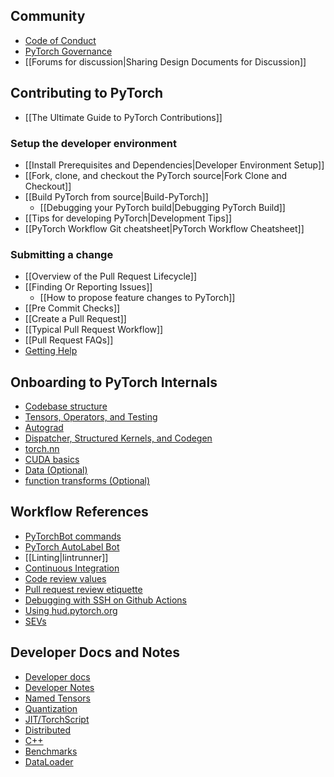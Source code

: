 ## Community
* [Code of Conduct](https://github.com/pytorch/pytorch/blob/master/CODE_OF_CONDUCT.md)
* [PyTorch Governance](https://github.com/pytorch/pytorch/blob/master/docs/source/community/governance.rst)
* [[Forums for discussion|Sharing Design Documents for Discussion]]

## Contributing to PyTorch
* [[The Ultimate Guide to PyTorch Contributions]]

### Setup the developer environment
- [[Install Prerequisites and Dependencies|Developer Environment Setup]]
- [[Fork, clone, and checkout the PyTorch source|Fork Clone and Checkout]]
- [[Build PyTorch from source|Build-PyTorch]]
    - [[Debugging your PyTorch build|Debugging PyTorch Build]]
- [[Tips for developing PyTorch|Development Tips]]
- [[PyTorch Workflow Git cheatsheet|PyTorch Workflow Cheatsheet]]

### Submitting a change
- [[Overview of the Pull Request Lifecycle]]
- [[Finding Or Reporting Issues]]
  - [[How to propose feature changes to PyTorch]]
- [[Pre Commit Checks]]
- [[Create a Pull Request]]
- [[Typical Pull Request Workflow]]
- [[Pull Request FAQs]]
- [Getting Help](getting-help-as-a-contributor)


## Onboarding to PyTorch Internals
- [Codebase structure](https://github.com/pytorch/pytorch/blob/main/CONTRIBUTING.md#codebase-structure)
- [Tensors, Operators, and Testing](Core-Frontend-Onboarding#unit-2-tensors-operators-and-testing)
- [Autograd](Core-Frontend-Onboarding#unit-3-autograd)
- [Dispatcher, Structured Kernels, and Codegen](Core-Frontend-Onboarding#unit-4-dispatcher-structured-kernels-and-codegen)
- [torch.nn](Core-Frontend-Onboarding#unit-5-torchnn)
- [CUDA basics](Core-Frontend-Onboarding#unit-6-cuda-basics)
- [Data (Optional)](Core-Frontend-Onboarding#unit-7-data-optional)
- [function transforms (Optional)](Core-Frontend-Onboarding#unit-8-function-transforms-optional)


## Workflow References
* [PyTorchBot commands](Bot-commands)
* [PyTorch AutoLabel Bot](https://github.com/pytorch/pytorch/wiki/PyTorch-AutoLabel-Bot)
* [[Linting|lintrunner]]
* [Continuous Integration](Continuous-Integration)
* [Code review values](Code-review-values)
* [Pull request review etiquette](Pull-request-review-etiquette)
* [Debugging with SSH on Github Actions](Debugging-using-with-ssh-for-Github-Actions)
* [Using hud.pytorch.org](Using-hud.pytorch.org)
* [SEVs](What-is-considered-a-SEV%3F)

## Developer Docs and Notes
- [Developer docs](Home#developer-docs)
- [Developer Notes](Home#notes)
- [Named Tensors](Home#named-tensors)
- [Quantization](Home#quantization)
- [JIT/TorchScript](Home#jittorchscript)
- [Distributed](Home#distributed)
- [C++](Home#c)
- [Benchmarks](Home#benchmarks)
- [DataLoader](Home#dataloader)

